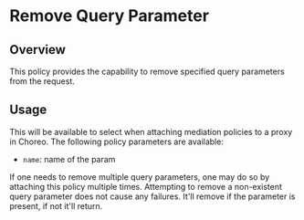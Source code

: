 # Remove Query Parameter

## Overview

This policy provides the capability to remove specified query parameters from the request.

## Usage

This will be available to select when attaching mediation policies to a proxy in Choreo. The following policy parameters are available:
- `name`: name of the param

If one needs to remove multiple query parameters, one may do so by attaching this policy multiple times. Attempting to remove a non-existent query parameter 
does not cause any failures. It'll remove if the parameter is present, if not it'll return.

